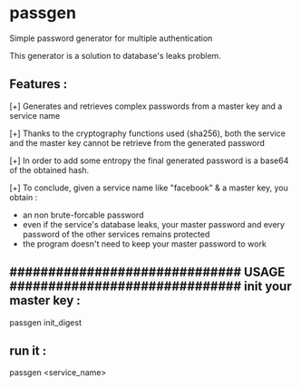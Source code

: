 # passgen
Simple password generator for multiple authentication

This generator is a solution to database's leaks problem. 

Features :
----------

[+] Generates and retrieves complex passwords from a master key and a service name

[+] Thanks to the cryptography functions used (sha256), both 
the service and the master key cannot be retrieve from the generated password

[+] In order to add some entropy the final generated password is a base64 of the 
obtained hash. 

[+] To conclude, given a service name like "facebook" & a master key, you obtain :

- an non brute-forcable password 
- even if the service's database leaks, your master password and every password of 
the other services remains protected
- the program doesn't need to keep your master password to work

############################## USAGE ############################## 
init your master key : 
----------------------
passgen init_digest

 run it :
---------
passgen \<service_name\>

